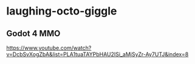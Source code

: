 # laughing-octo-giggle
## Godot 4 MMO

https://www.youtube.com/watch?v=DcbSvXogZbA&list=PLA1tuaTAYPbHAU2ISi_aMjSyZr-Ay7UTJ&index=8